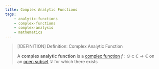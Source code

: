 ```yaml
---
title: Complex Analytic Functions
tags:
    - analytic-functions
    - complex-functions
    - complex-analysis
    - mathematics
---
```


>[!DEFINITION] Definition: Complex Analytic Function
>
>A **complex analytic function** is a [complex function](../index.md) $f: \mathcal{D} \subseteq \mathbb{C} \to \mathbb{C}$ on an [open subset](../../Topology%20of%20the%20Complex%20Plane.md) $\mathcal{D}$ for which there exists 
>